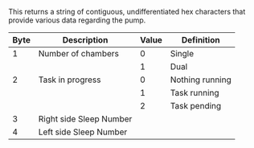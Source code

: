 This returns a string of contiguous, undifferentiated hex characters that provide various data regarding the pump.

| Byte | Description | Value | Definition
| ---- | ---- | ---- | ---- | 
| 1 | Number of chambers | 0 | Single |
| |	| 1 | Dual |
|2 | Task in progress | 0 | Nothing running |
| | | 1 | Task running |
| | | 2	| Task pending |
| 3	| Right side Sleep Number | | |	 	 
| 4	| Left side Sleep Number | | | 	 

